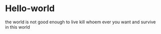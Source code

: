 # Hello-world
the world is not good enough to live
kill whoem ever you want and survive in this world
